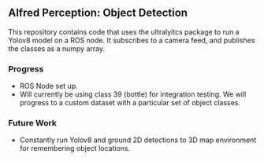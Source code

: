 ## Alfred Perception: Object Detection


This repository contains code that uses the ultralyitcs package to run a Yolov8 model on a ROS node. It subscribes to a camera feed, and publishes the classes as a numpy array.



### Progress
- ROS Node set up.
- Will currently be using class 39 (bottle) for integration testing. We will progress to a custom dataset with a particular set of object classes.

### Future Work

- Constantly run Yolov8 and ground 2D detections to 3D map environment for remembering object locations.



